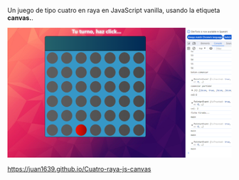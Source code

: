 Un juego de tipo cuatro en raya en JavaScript vanilla, usando la etiqueta <strong>canvas.</strong>.

<img src="assets/img/miniatura-4raya.png"/>

https://juan1639.github.io/Cuatro-raya-js-canvas
